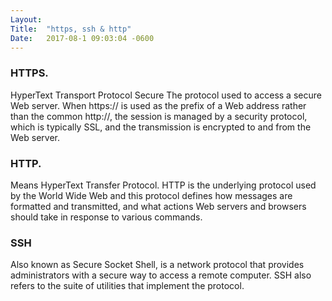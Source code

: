 ```yaml
---
Layout:	
Title:	"https, ssh & http"
Date:	2017-08-1 09:03:04 -0600
---
```


### HTTPS. 

HyperText Transport Protocol Secure The protocol used to access a secure Web server. When https:// is used as the prefix of a Web address rather than the common http://, the session is managed by a security protocol, which is typically SSL, and the transmission is encrypted to and from the Web server.

### HTTP.

Means HyperText Transfer Protocol. HTTP is the underlying protocol used by the World Wide Web and this protocol defines how messages are formatted and transmitted, and what actions Web servers and browsers should take in response to various commands.

### SSH

Also known as Secure Socket Shell, is a network protocol that provides administrators with a secure way to access a remote computer. SSH also refers to the suite of utilities that implement the protocol.

